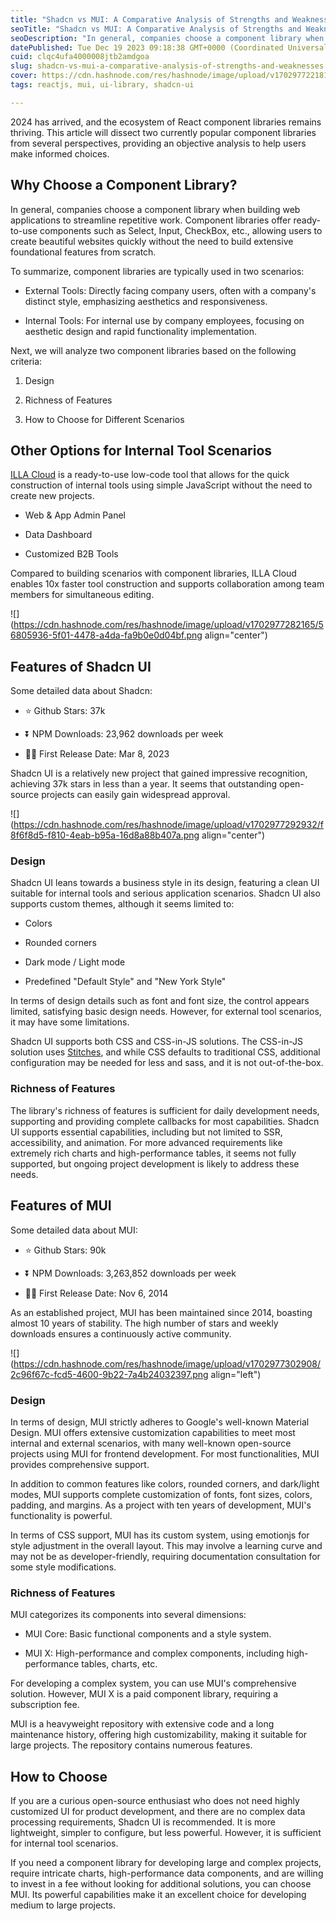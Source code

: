 ```yaml
---
title: "Shadcn vs MUI: A Comparative Analysis of Strengths and Weaknesses"
seoTitle: "Shadcn vs MUI: A Comparative Analysis of Strengths and Weaknesses"
seoDescription: "In general, companies choose a component library when building web applications to streamline repetitive work."
datePublished: Tue Dec 19 2023 09:18:38 GMT+0000 (Coordinated Universal Time)
cuid: clqc4ufa4000008jtb2amdgoa
slug: shadcn-vs-mui-a-comparative-analysis-of-strengths-and-weaknesses
cover: https://cdn.hashnode.com/res/hashnode/image/upload/v1702977221812/a4517c5d-9b20-48d0-a3d2-e379916056d0.png
tags: reactjs, mui, ui-library, shadcn-ui

---
```


2024 has arrived, and the ecosystem of React component libraries remains thriving. This article will dissect two currently popular component libraries from several perspectives, providing an objective analysis to help users make informed choices.

## **Why Choose a Component Library?**

In general, companies choose a component library when building web applications to streamline repetitive work. Component libraries offer ready-to-use components such as Select, Input, CheckBox, etc., allowing users to create beautiful websites quickly without the need to build extensive foundational features from scratch.

To summarize, component libraries are typically used in two scenarios:

* External Tools: Directly facing company users, often with a company's distinct style, emphasizing aesthetics and responsiveness.
    
* Internal Tools: For internal use by company employees, focusing on aesthetic design and rapid functionality implementation.
    

Next, we will analyze two component libraries based on the following criteria:

1. Design
    
2. Richness of Features
    
3. How to Choose for Different Scenarios
    

## **Other Options for Internal Tool Scenarios**

[ILLA Cloud](https://illacloud.com?utm_source=hashnode) is a ready-to-use low-code tool that allows for the quick construction of internal tools using simple JavaScript without the need to create new projects.

* Web & App Admin Panel
    
* Data Dashboard
    
* Customized B2B Tools
    

Compared to building scenarios with component libraries, ILLA Cloud enables 10x faster tool construction and supports collaboration among team members for simultaneous editing.

![](https://cdn.hashnode.com/res/hashnode/image/upload/v1702977282165/56805936-5f01-4478-a4da-fa9b0e0d04bf.png align="center")

## **Features of Shadcn UI**

Some detailed data about Shadcn:

* ⭐ Github Stars: 37k
    
* ⏬ NPM Downloads: 23,962 downloads per week
    
* 💪🏼 First Release Date: Mar 8, 2023
    

Shadcn UI is a relatively new project that gained impressive recognition, achieving 37k stars in less than a year. It seems that outstanding open-source projects can easily gain widespread approval.

![](https://cdn.hashnode.com/res/hashnode/image/upload/v1702977292932/f8f6f8d5-f810-4eab-b95a-16d8a88b407a.png align="center")

### **Design**

Shadcn UI leans towards a business style in its design, featuring a clean UI suitable for internal tools and serious application scenarios. Shadcn UI also supports custom themes, although it seems limited to:

* Colors
    
* Rounded corners
    
* Dark mode / Light mode
    
* Predefined "Default Style" and "New York Style"
    

In terms of design details such as font and font size, the control appears limited, satisfying basic design needs. However, for external tool scenarios, it may have some limitations.

Shadcn UI supports both CSS and CSS-in-JS solutions. The CSS-in-JS solution uses [Stitches](https://stitches.dev/), and while CSS defaults to traditional CSS, additional configuration may be needed for less and sass, and it is not out-of-the-box.

### **Richness of Features**

The library's richness of features is sufficient for daily development needs, supporting and providing complete callbacks for most capabilities. Shadcn UI supports essential capabilities, including but not limited to SSR, accessibility, and animation. For more advanced requirements like extremely rich charts and high-performance tables, it seems not fully supported, but ongoing project development is likely to address these needs.

## **Features of MUI**

Some detailed data about MUI:

* ⭐ Github Stars: 90k
    
* ⏬ NPM Downloads: 3,263,852 downloads per week
    
* 💪🏼 First Release Date: Nov 6, 2014
    

As an established project, MUI has been maintained since 2014, boasting almost 10 years of stability. The high number of stars and weekly downloads ensures a continuously active community.

![](https://cdn.hashnode.com/res/hashnode/image/upload/v1702977302908/2c96f67c-fcd5-4600-9b22-7a4b24032397.png align="left")

### **Design**

In terms of design, MUI strictly adheres to Google's well-known Material Design. MUI offers extensive customization capabilities to meet most internal and external scenarios, with many well-known open-source projects using MUI for frontend development. For most functionalities, MUI provides comprehensive support.

In addition to common features like colors, rounded corners, and dark/light modes, MUI supports complete customization of fonts, font sizes, colors, padding, and margins. As a project with ten years of development, MUI's functionality is powerful.

In terms of CSS support, MUI has its custom system, using emotionjs for style adjustment in the overall layout. This may involve a learning curve and may not be as developer-friendly, requiring documentation consultation for some style modifications.

### **Richness of Features**

MUI categorizes its components into several dimensions:

* MUI Core: Basic functional components and a style system.
    
* MUI X: High-performance and complex components, including high-performance tables, charts, etc.
    

For developing a complex system, you can use MUI's comprehensive solution. However, MUI X is a paid component library, requiring a subscription fee.

MUI is a heavyweight repository with extensive code and a long maintenance history, offering high customizability, making it suitable for large projects. The repository contains numerous features.

## **How to Choose**

If you are a curious open-source enthusiast who does not need highly customized UI for product development, and there are no complex data processing requirements, Shadcn UI is recommended. It is more lightweight, simpler to configure, but less powerful. However, it is sufficient for internal tool scenarios.

If you need a component library for developing large and complex projects, require intricate charts, high-performance data components, and are willing to invest in a fee without looking for additional solutions, you can choose MUI. Its powerful capabilities make it an excellent choice for developing medium to large projects.